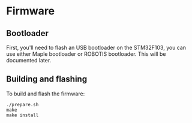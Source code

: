 # Firmware

## Bootloader

First, you'll need to flash an USB bootloader on the STM32F103,
you can use either Maple bootloader or ROBOTIS bootloader. This
will be documented later.

## Building and flashing

To build and flash the firmware:

	./prepare.sh
	make
	make install

